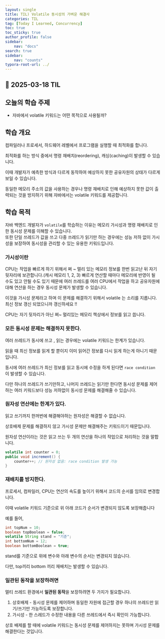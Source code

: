 ```yaml
---
layout: single
title: TIL) Volatile 동시성의 가벼운 해결사
categories: TIL
tag: [Today I Learned, Concurrency]
toc: true
toc_sticky: true
author_profile: false
sidebar:
    nav: "docs"
search: true
sidebar:
    nav: "counts"
typora-root-url: ../
---
```


## 📌 2025-03-18 TIL

## 오늘의 학습 주제
- 자바에서 volatile 키워드는 어떤 목적으로 사용될까?

## 학습 개요

컴파일러나 프로세서, 하드웨어 레벨에서 프로그램을 실행할 때 최적화를 합니다.

최적화를 하는 방식 중에서 명령 재배치(reordering), 캐싱(caching)이 발생할 수 있습니다.

이때 개발자가 예측한 방식과 다르게 동작하여 예상하지 못한 공유자원의 상태가 다르게 보일 수 있습니다.



동일한 메모리 주소의 값을 사용하는 경우나 명령 재배치로 인해 예상하지 못한 값이 출력되는 것을 방지하기 위해 자바에서는 volatile 키워드를 제공합니다.

## 학습 목적

자바 백엔드 개발자가 `volatile`를 학습하는 이유는 메모리 가시성과 명령 재배치로 인한 동시성 문제를 이해할 수 있습니다.  
또한 단일 쓰레드가 값을 쓰고 다중 쓰레드가 읽기만 하는 경우에는 성능 저하 없이 가시성을 보장하여 동시성을 관리할 수 있는 유용한 키워드입니다.

### 가시성이란

CPU는 작업을 빠르게 하기 위해서 쩌 ~ 멀리 있는 메모리 정보를 한번 읽고난 뒤 자기 뒷자리에 보관합니다.(캐시 메모리 1, 2, 3) 
빠르게 연산할 때마다 메모리에 반영이 될 수도 있고 안될 수도 있기 때문에 여러 쓰레드를 여러 CPU에서 작업을 하고 공유자원에 대해 연산을 하는 경우 동시성 문제가 발생할 수 있습니다.

이것을 가시성 문제라고 하며 이 문제를 해결하기 위해서 volatile 는 소리를 지릅니다. 최신 정보 갱신 되었으니까 갱신하세요 !!

CPU는 자기 뒷자리가 아닌 쩌~ 멀리있는 메모리 책상에서 정보를 읽고 씁니다.

### 모든 동시성 문제는 해결하지 못한다.

여러 쓰레드가 동시에 쓰고 , 읽는 경우에는 volatile 키워드는 한계가 있습니다.

읽을 때 최신 정보를 읽게 할 뿐이지 이미 읽어간 정보를 다시 읽게 하는게 아니기 때문입니다.

동시에 여러 쓰레드가 최신 정보를 읽고 동시에 수정을 하게 된다면 `race condition` 이 발생할 수 있습니다.

다만 하나의 쓰레드가 쓰기만하고, 나머지 쓰레드는 읽기만 한다면 동시성 문제를 제어하는 여러 키워드보다 성능 저하없이 동시성 문제를 해결해줄 수 있습니다.

### 원자성 연산에는 한계가 있다.

읽고 쓰기까지 한꺼번에 해결해야하는 원자성은 해결할 수 없습니다.

상호배제 문제를 해결하지 않고 가시성 문제만 해결해주는 키워드이기 때문입니다.

원자성 연산이라는 것은 읽고 쓰는 두 개의 연산을 하나의 작업으로 처리하는 것을 말합니다.

```java
volatile int counter = 0;
public void increment() {
    counter++; // 원자성 없음: race condition 발생 가능
}
```



### 재배치를 방지한다.

프로세서, 컴파일러, CPU는 연산의 속도를 높이기 위해서 코드의 순서를 임의로 변경합니다.

이때 volatile 키워드 기준으로 위 아래 코드가 순서가 변경되지 않도록 보장해줍니다 

예를 들어,

```java
int topNum = 10;
boolean topBoolean = false;
volatile String stand = "기준";
int bottomNum = 12;
boolean bottomBoolean = true;
```

stand를 기준으로 위에 변수와 아래 변수의 순서는 변경되지 않습니다.

다만, top끼리 bottom 끼리 재배치는 발생할 수 있습니다.

### 일관된 동작을 보장하려면

멀티 쓰레드 환경에서 **일관된 동작**을 보장하려면 두 가지가 필요합니다.

1. 상호배제 - 동시성 문제를 제어하며 동일한 자원에 접근할 경우 하나의 쓰레드만 읽기/쓰기만 가능하도록 보장합니다.
2. 가시성 - 한 스레드가 수정한 내용을 다른 쓰레드에서 즉시 확인이 가능합니다.

상호 배제를 할 때에 volatile 키워드는 동시성 문제를 제어하지는 못하며 가시성 문제를 해결한다는 것입니다.
